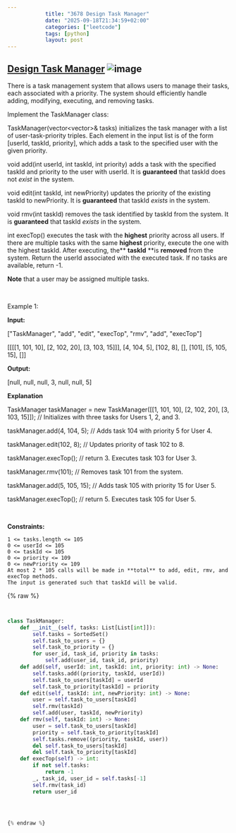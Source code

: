 ```yaml
---
            title: "3678 Design Task Manager"
            date: "2025-09-18T21:34:59+02:00"
            categories: ["leetcode"]
            tags: [python]
            layout: post
---
```

            
## [Design Task Manager](https://leetcode.com/problems/design-task-manager) ![image](https://img.shields.io/badge/Difficulty-Medium-orange)

There is a task management system that allows users to manage their tasks, each associated with a priority. The system should efficiently handle adding, modifying, executing, and removing tasks.

Implement the TaskManager class:

TaskManager(vector<vector<int>>& tasks) initializes the task manager with a list of user-task-priority triples. Each element in the input list is of the form [userId, taskId, priority], which adds a task to the specified user with the given priority.

void add(int userId, int taskId, int priority) adds a task with the specified taskId and priority to the user with userId. It is **guaranteed** that taskId does not *exist* in the system.

void edit(int taskId, int newPriority) updates the priority of the existing taskId to newPriority. It is **guaranteed** that taskId *exists* in the system.

void rmv(int taskId) removes the task identified by taskId from the system. It is **guaranteed** that taskId *exists* in the system.

int execTop() executes the task with the **highest** priority across all users. If there are multiple tasks with the same **highest** priority, execute the one with the highest taskId. After executing, the** **taskId** **is **removed** from the system. Return the userId associated with the executed task. If no tasks are available, return -1.

**Note** that a user may be assigned multiple tasks.

 

Example 1:

**Input:**

["TaskManager", "add", "edit", "execTop", "rmv", "add", "execTop"]

[[[[1, 101, 10], [2, 102, 20], [3, 103, 15]]], [4, 104, 5], [102, 8], [], [101], [5, 105, 15], []]

**Output:**

[null, null, null, 3, null, null, 5] 

**Explanation**

TaskManager taskManager = new TaskManager([[1, 101, 10], [2, 102, 20], [3, 103, 15]]); // Initializes with three tasks for Users 1, 2, and 3.

taskManager.add(4, 104, 5); // Adds task 104 with priority 5 for User 4.

taskManager.edit(102, 8); // Updates priority of task 102 to 8.

taskManager.execTop(); // return 3. Executes task 103 for User 3.

taskManager.rmv(101); // Removes task 101 from the system.

taskManager.add(5, 105, 15); // Adds task 105 with priority 15 for User 5.

taskManager.execTop(); // return 5. Executes task 105 for User 5.

 

**Constraints:**

	1 <= tasks.length <= 105
	0 <= userId <= 105
	0 <= taskId <= 105
	0 <= priority <= 109
	0 <= newPriority <= 109
	At most 2 * 105 calls will be made in **total** to add, edit, rmv, and execTop methods.
	The input is generated such that taskId will be valid.

{% raw %}


```python


class TaskManager:
    def __init__(self, tasks: List[List[int]]):
        self.tasks = SortedSet()
        self.task_to_users = {}
        self.task_to_priority = {}
        for user_id, task_id, priority in tasks:
            self.add(user_id, task_id, priority)
    def add(self, userId: int, taskId: int, priority: int) -> None:
        self.tasks.add((priority, taskId, userId))
        self.task_to_users[taskId] = userId
        self.task_to_priority[taskId] = priority
    def edit(self, taskId: int, newPriority: int) -> None:
        user = self.task_to_users[taskId]
        self.rmv(taskId)
        self.add(user, taskId, newPriority)        
    def rmv(self, taskId: int) -> None:
        user = self.task_to_users[taskId]        
        priority = self.task_to_priority[taskId]
        self.tasks.remove((priority, taskId, user))
        del self.task_to_users[taskId]
        del self.task_to_priority[taskId]
    def execTop(self) -> int:
        if not self.tasks:
            return -1
        _, task_id, user_id = self.tasks[-1]
        self.rmv(task_id)
        return user_id




{% endraw %}
```
